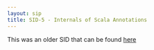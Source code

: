 ```yaml
---
layout: sip
title: SID-5 - Internals of Scala Annotations
---
```


This was an older SID that can be found [here](http://www.scala-lang.org/sid/5)
